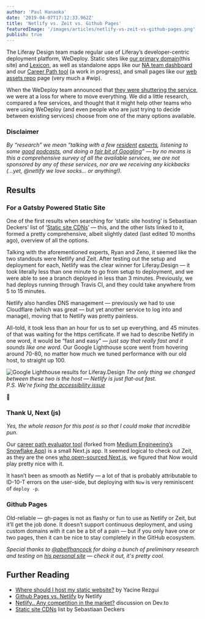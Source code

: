 ```yaml
---
author: 'Paul Hanaoka'
date: '2019-04-07T17:12:33.962Z'
title: 'Netlify vs. Zeit vs. Github Pages'
featuredImage: '/images/articles/netlify-vs-zeit-vs-github-pages.png'
publish: true
---
```


The Liferay Design team made regular use of Liferay’s developer-centric deployment platform, WeDeploy. Static sites like [our primary domain](/)(this site) and [Lexicon](https://liferay.design/lexicon), as well as standalone apps like our [NA team dashboard](https://dashboard.liferay.design) and our [Career Path tool](https://path.liferay.design) (a work in progress), and small pages like our [web assets repo](https://github.com/liferay-design/assets/) page (very much a #wip).

When the WeDeploy team announced that [they were shuttering the service](https://zenorocha.com/discontinuing-wedeploy/), we were at a loss for where to move everything. We did a little research, compared a few services, and thought that it might help other teams who were using WeDeploy (and even people who are just trying to decide between existing services) choose from one of the many options available.

### Disclaimer

_By “research” we mean “talking with a few [resident](https://github.com/protoevangelion) [experts](https://zenorocha.com/), listening to some [good](https://syntax.fm/show/034/why-static-site-generators-are-awesome) [podcasts](https://spec.fm/podcasts/design-details/113490), and doing a [fair bit of Googling](#further-reading)” — by no means is this a comprehensive survey of all the available services, we are not sponsored by any of these services, nor are we receiving any kickbacks (...yet, @netlify we love socks... or anything!)._

## Results

### For a Gatsby Powered Static Site

One of the first results when searching for ‘static site hosting’ is Sebastiaan Deckers’ list of ‘[Static site CDNs](https://gitlab.com/commonshost/core/issues/1)’ — this, and the other lists linked to it, formed a pretty comprehensive, albeit slightly dated (last edited 10 months ago), overview of all the options.

Talking with the aforementioned experts, Ryan and Zeno, it seemed like the two standouts were Netlify and Zeit. After testing out the setup and deployment for each, Netlify was the clear winner for Liferay.Design — it took literally less than one minute to go from setup to deployment, and we were able to see a branch deployed in less than 3 minutes. Previously, we had deploys running through Travis CI, and they could take anywhere from 5 to 15 minutes.

Netlify also handles DNS management — previously we had to use Cloudflare (which was great — but yet another service to log into and manage), moving that to Netlify was pretty painless.

All-told, it took less than an hour for us to set up everything, and 45 minutes of that was waiting for the https certificate. If we had to describe Netlify in one word, it would be “fast and easy” — _just say that really fast and it sounds like one word_. Our Google Lighthouse score went from hovering around 70-80, no matter how much we tuned performance with our old host, to straight up 100.

![Google Lighthouse results for Liferay.Design](/images/articles/netlify-is-pure-speed.png)
_The only thing we changed between these two is the host — Netlify is just flat-out fast. <br />P.S. We're fixing [the accessibility issue](https://github.com/liferay-design/liferay.design/milestone/1)_

😬

### Thank U, Next (js)

_Yes, the whole reason for this post is so that I could make that incredible pun._

Our [career path evaluator tool](https://path.liferay.design) (forked from [Medium Engineering’s Snowflake App](https://github.com/Medium/snowflake)) is a small Next.js app. It seemed logical to check out Zeit, as they are the ones [who open-sourced Next.js](https://zeit.co/blog/next), we figured that Now would play pretty nice with it.

It hasn’t been as smooth as Netlify — a lot of that is probably attributable to ID-10-T errors on the user-side, but deploying with `Now` is very reminiscent of `deploy -p`.

### Github Pages

Old-reliable — gh-pages is not as flashy or fun to use as Netlify or Zeit, but it’ll get the job done. It doesn’t support continuous deployment, and using custom domains with it can be a bit of a pain — but if you only have one or two pages, then it can be nice to stay completely in the GitHub ecosystem.

_Special thanks to [@abelfhancock](/team/hancock-abel) for doing a bunch of preliminary research and testing on [his personal site](https://www.hancockaudio.com) — check it out, it's pretty cool._

## <a id="further-reading"></a>Further Reading

-   [Where should I host my static website?](https://yrezgui.com/blog/2018/04/where-should-i-host-my-static-website.html) by Yacine Rezgui
-   [Github Pages vs. Netlify](https://www.netlify.com/github-pages-vs-netlify/) by Netlify
-   [Netlify.. Any competition in the market?](https://dev.to/imthedeveloper/netlify-any-competition-in-the-market-aij) discussion on Dev.to
-   [Static site CDNs](https://gitlab.com/commonshost/core/issues/1) list by Sebastiaan Deckers
